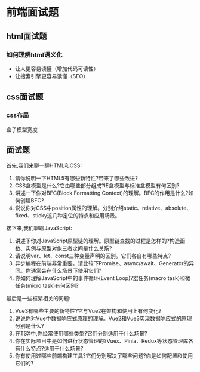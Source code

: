 # 前端面试题

## html面试题

### 如何理解html语义化

- 让人更容易读懂（增加代码可读性）
- 让搜索引擎更容易读懂（SEO）



## css面试题

### css布局

盒子模型宽度





## 面试题

首先,我们来聊一聊HTML和CSS:

1. 请你说明一下HTML5有哪些新特性?带来了哪些改进?
2. CSS盒模型是什么?它由哪些部分组成?IE盒模型与标准盒模型有何区别?
3. 讲述一下你对BFC(Block Formatting Context)的理解。BFC的作用是什么?如何创建BFC?
4. 说说你对CSS中position属性的理解。分别介绍static、relative、absolute、fixed、sticky这几种定位的特点和应用场景。

接下来,我们聊聊JavaScript:

1. 讲述下你对JavaScript原型链的理解。原型链查找的过程是怎样的?构造函数、实例与原型对象三者之间是什么关系?
2. 请说明var、let、const三种变量声明的区别。它们各自有哪些特点?
3. 异步编程在前端非常重要。请比较下Promise、async/await、Generator的异同。你通常会在什么场景下使用它们?
4. 你如何理解JavaScript中的事件循环(Event Loop)?宏任务(macro task)和微任务(micro task)有何区别?

最后是一些框架相关的问题:

1. Vue3有哪些主要的新特性?它与Vue2在架构和使用上有何变化?
2. 说说你对Vue中数据响应式原理的理解。Vue2和Vue3实现数据响应式的原理分别是什么?
3. 在TSX中,你经常使用哪些类型?它们分别适用于什么场景?
4. 你在实际项目中是如何进行状态管理的?Vuex、Pinia、Redux等状态管理库各有什么特点?适用于什么场景?
5. 你有使用过哪些前端构建工具?它们分别解决了哪些问题?你是如何配置和使用它们的?
